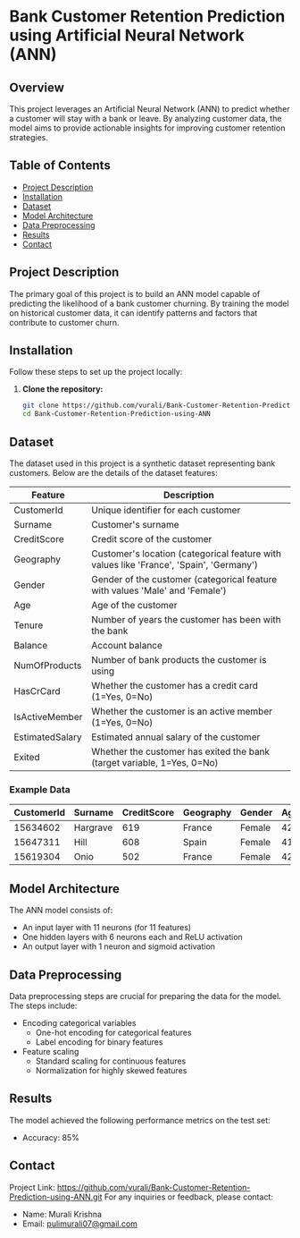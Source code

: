 # Bank Customer Retention Prediction using Artificial Neural Network (ANN)

## Overview

This project leverages an Artificial Neural Network (ANN) to predict whether a customer will stay with a bank or leave. By analyzing customer data, the model aims to provide actionable insights for improving customer retention strategies.

## Table of Contents

- [Project Description](#project-description)
- [Installation](#installation)
- [Dataset](#dataset)
- [Model Architecture](#model-architecture)
- [Data Preprocessing](#data-preprocessing)
- [Results](#results)
- [Contact](#contact)


## Project Description

The primary goal of this project is to build an ANN model capable of predicting the likelihood of a bank customer churning. By training the model on historical customer data, it can identify patterns and factors that contribute to customer churn.

## Installation

Follow these steps to set up the project locally:

1. **Clone the repository:**
   ```bash
   git clone https://github.com/vurali/Bank-Customer-Retention-Prediction-using-ANN.git
   cd Bank-Customer-Retention-Prediction-using-ANN

## Dataset

The dataset used in this project is a synthetic dataset representing bank customers. Below are the details of the dataset features:

| Feature         | Description                                             |
|-----------------|---------------------------------------------------------|
| CustomerId      | Unique identifier for each customer                     |
| Surname         | Customer's surname                                      |
| CreditScore     | Credit score of the customer                            |
| Geography       | Customer's location (categorical feature with values like 'France', 'Spain', 'Germany') |
| Gender          | Gender of the customer (categorical feature with values 'Male' and 'Female') |
| Age             | Age of the customer                                     |
| Tenure          | Number of years the customer has been with the bank     |
| Balance         | Account balance                                         |
| NumOfProducts   | Number of bank products the customer is using           |
| HasCrCard       | Whether the customer has a credit card (1=Yes, 0=No)    |
| IsActiveMember  | Whether the customer is an active member (1=Yes, 0=No)  |
| EstimatedSalary | Estimated annual salary of the customer                 |
| Exited          | Whether the customer has exited the bank (target variable, 1=Yes, 0=No) |

### Example Data

| CustomerId | Surname   | CreditScore | Geography | Gender | Age | Tenure | Balance   | NumOfProducts | HasCrCard | IsActiveMember | EstimatedSalary | Exited |
|------------|-----------|-------------|-----------|--------|-----|--------|-----------|---------------|-----------|----------------|-----------------|--------|
| 15634602   | Hargrave  | 619         | France    | Female | 42  | 2      | 0.00      | 1             | 1         | 1              | 101348.88       | 1      |
| 15647311   | Hill      | 608         | Spain     | Female | 41  | 1      | 83807.86  | 1             | 0         | 1              | 112542.58       | 0      |
| 15619304   | Onio      | 502         | France    | Female | 42  | 8      | 159660.80 | 3             | 1         | 0              | 113931.57       | 1      |



## Model Architecture

The ANN model consists of:

- An input layer with 11 neurons (for 11 features)
- One hidden layers with 6 neurons each and ReLU activation
- An output layer with 1 neuron and sigmoid activation



## Data Preprocessing

Data preprocessing steps are crucial for preparing the data for the model. The steps include:

- Encoding categorical variables
  - One-hot encoding for categorical features
  - Label encoding for binary features
- Feature scaling
  - Standard scaling for continuous features
  - Normalization for highly skewed features
 

## Results

The model achieved the following performance metrics on the test set:

- Accuracy: 85%


## Contact
Project Link: https://github.com/vurali/Bank-Customer-Retention-Prediction-using-ANN.git
For any inquiries or feedback, please contact:

- Name: Murali Krishna
- Email: pulimurali07@gmail.com
